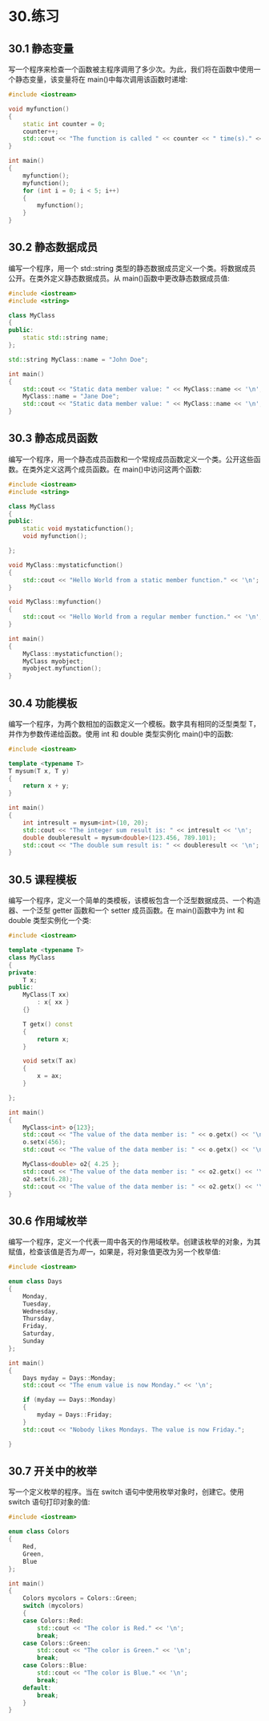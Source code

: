 # 30.练习

## 30.1 静态变量

写一个程序来检查一个函数被主程序调用了多少次。为此，我们将在函数中使用一个静态变量，该变量将在 main()中每次调用该函数时递增:

```cpp
#include <iostream>

void myfunction()
{
    static int counter = 0;
    counter++;
    std::cout << "The function is called " << counter << " time(s)." << '\n';
}

int main()
{
    myfunction();
    myfunction();
    for (int i = 0; i < 5; i++)
    {
        myfunction();
    }
}

```

## 30.2 静态数据成员

编写一个程序，用一个 std::string 类型的静态数据成员定义一个类。将数据成员公开。在类外定义静态数据成员。从 main()函数中更改静态数据成员值:

```cpp
#include <iostream>
#include <string>

class MyClass
{
public:
    static std::string name;
};

std::string MyClass::name = "John Doe";

int main()
{
    std::cout << "Static data member value: " << MyClass::name << '\n';
    MyClass::name = "Jane Doe";
    std::cout << "Static data member value: " << MyClass::name << '\n';
}

```

## 30.3 静态成员函数

编写一个程序，用一个静态成员函数和一个常规成员函数定义一个类。公开这些函数。在类外定义这两个成员函数。在 main()中访问这两个函数:

```cpp
#include <iostream>
#include <string>

class MyClass
{
public:
    static void mystaticfunction();
    void myfunction();

};

void MyClass::mystaticfunction()
{
    std::cout << "Hello World from a static member function." << '\n';
}

void MyClass::myfunction()
{
    std::cout << "Hello World from a regular member function." << '\n';
}

int main()
{
    MyClass::mystaticfunction();
    MyClass myobject;
    myobject.myfunction();
}

```

## 30.4 功能模板

编写一个程序，为两个数相加的函数定义一个模板。数字具有相同的泛型类型 T，并作为参数传递给函数。使用 int 和 double 类型实例化 main()中的函数:

```cpp
#include <iostream>

template <typename T>
T mysum(T x, T y)
{
    return x + y;
}

int main()
{
    int intresult = mysum<int>(10, 20);
    std::cout << "The integer sum result is: " << intresult << '\n';
    double doubleresult = mysum<double>(123.456, 789.101);
    std::cout << "The double sum result is: " << doubleresult << '\n';
}

```

## 30.5 课程模板

编写一个程序，定义一个简单的类模板，该模板包含一个泛型数据成员、一个构造器、一个泛型 getter 函数和一个 setter 成员函数。在 main()函数中为 int 和 double 类型实例化一个类:

```cpp
#include <iostream>

template <typename T>
class MyClass
{
private:
    T x;
public:
    MyClass(T xx)
        : x{ xx }
    {}

    T getx() const
    {
        return x;
    }

    void setx(T ax)
    {
        x = ax;
    }

};

int main()
{
    MyClass<int> o{123};
    std::cout << "The value of the data member is: " << o.getx() << '\n';
    o.setx(456);
    std::cout << "The value of the data member is: " << o.getx() << '\n';

    MyClass<double> o2{ 4.25 };
    std::cout << "The value of the data member is: " << o2.getx() << '\n';
    o2.setx(6.28);
    std::cout << "The value of the data member is: " << o2.getx() << '\n';
}

```

## 30.6 作用域枚举

编写一个程序，定义一个代表一周中各天的作用域枚举。创建该枚举的对象，为其赋值，检查该值是否为*周一*，如果是，将对象值更改为另一个枚举值:

```cpp
#include <iostream>

enum class Days
{
    Monday,
    Tuesday,
    Wednesday,
    Thursday,
    Friday,
    Saturday,
    Sunday
};

int main()
{
    Days myday = Days::Monday;
    std::cout << "The enum value is now Monday." << '\n';

    if (myday == Days::Monday)
    {
        myday = Days::Friday;
    }
    std::cout << "Nobody likes Mondays. The value is now Friday.";

}

```

## 30.7 开关中的枚举

写一个定义枚举的程序。当在 switch 语句中使用枚举对象时，创建它。使用 switch 语句打印对象的值:

```cpp
#include <iostream>

enum class Colors
{
    Red,
    Green,
    Blue
};

int main()
{
    Colors mycolors = Colors::Green;
    switch (mycolors)
    {
    case Colors::Red:
        std::cout << "The color is Red." << '\n';
        break;
    case Colors::Green:
        std::cout << "The color is Green." << '\n';
        break;
    case Colors::Blue:
        std::cout << "The color is Blue." << '\n';
        break;
    default:
        break;
    }
}

```